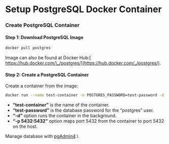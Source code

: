 # Setup PostgreSQL Docker Container

### **Create PostgreSQL Container**

#### **Step 1: Download PostgreSQL Image**

```sh
docker pull postgres
```

Image can also be found at Docker Hub:[ https://hub.docker.com/\_/postgres/](https://hub.docker.com/_/postgres/).

#### **Step 2: Create a PostgreSQL Container**

Create a container from the image:

```sh
docker run --name test-container -e POSTGRES_PASSWORD=test-password -d -p 5432:5432 postgres
```

* **“test-container”** is the name of the container.
* **“test-password”** is the database password for the “postgres” user.
* **“-d”** option runs the container in the background.
* **“-p 5432:5432”** option maps port 5432 from the container to port 5432 on the host.

Manage database with [pgAdmin4](database-management-with-pgadmin4.md).\
